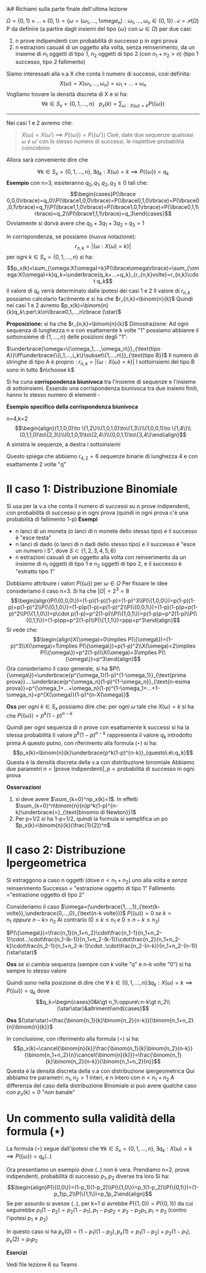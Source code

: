 ik# Richiami sulla parte finale dell'ultima lezione

$\Omega=\lbrace 0,1\rbrace\times...\times \lbrace 0,1\rbrace=\lbrace\omega=(\omega_1,...,1omega_n):\omega_1,...,\omega_n\in \lbrace 0,1\rbrace\rbrace$
$\mathcal A=\mathcal P(\Omega)$
P da definire (a partire dagli insiemi del tipo $\lbrace\omega\rbrace$ con $\omega\in\Omega$) per due casi:

1. n prove indipendenti con probabilità di successo p in ogni prova
2. n estrazioni casuali di un oggetto alla volta, senza reinserimento, da un insieme di $n_1$ oggetti di tipo 1, $n_2$ oggetti di tipo 2 (con $n_1+n_2\gt n$) (tipo 1 successo, tipo 2 fallimento)

Siamo interessati alla v.a X che conta il numero di successi, così definita:
$$X(\omega)=X(\omega_1,...,\omega_n)=\omega_1+...+\omega_n$$
Vogliamo trovare la densità discreta di X e si ha:
$$\forall k\in S_x=\lbrace 0,1,...,n\rbrace\:\:\:p_x(k)=\sum_{\omega:X(\omega)=k}P(\lbrace\omega\rbrace)$$

---

Nei casi 1 e 2 avremo che:
>$X(\omega)=X(\omega')\implies P(\lbrace\omega\rbrace)=P(\lbrace\omega'\rbrace)$
>Cioè, date due sequenze qualsiasi $\omega\:e\:\omega'$ con lo stesso numero di successi, le rispettive probabilità coincidono

Allora sarà conveniente dire che

$$\forall k\in S_x=\lbrace 0,1,...,n\rbrace,\exists q_k:X(\omega)=k\implies P(\lbrace\omega\rbrace)=q_k$$
**Esempio**
con n=3, esisteranno $q_0,q_1,q_2,q_3\geq0$ tali che:
$$\begin{cases}P(\lbrace 0,0,0\rbrace)=q_0\\P(\lbrace1,0,0\rbrace)=P(\lbrace0,1,0\rbrace)=P(\lbrace0,0,1\rbrace)=q_1\\P(\lbrace1,1,0\rbrace)=P(\lbrace1,0,1\rbrace)=P(\lbrace0,1,1\rbrace)=q_2\\P(\lbrace1,1,1\rbrace)=q_3\end{cases}$$
Ovviamente si dorvà avere che $q_0+3q_1+3q_2+q_3=1$

In corrispondenza, se possiamo (nuova notazione):
$$r_{n,k}=|\lbrace\omega:X(\omega)=k\rbrace|$$
per ogni $k\in S_x=\lbrace0,1,...,n\rbrace$ si ha:
$$p_x(k)=\sum_{\omega:X(\omega)=k}P(\lbrace\omega\rbrace)=\sum_{\omega:X(\omega)=k}q_k=\underbrace{q_k+...+q_k}_{r_{n,k}volte}=r_{n,k}\cdot q_k$$
Il valore di $q_k$ verrà determinato dalle ipotesi dei casi 1 e 2
Il valore di $r_{n,k}$ possiamo calcolarlo facilmente e si ha che $r_{n,k}=\binom{n}{k}$
Quindi nei casi 1 e 2 avremo $p_x(k)=\binom{n}{k}q_k\:per\:k\in\lbrace0,1,...,n\rbrace (\star)$

**Proposizione:** si ha che $r_{n,k}=\binom{n}{k}$
Dimostrazione:
Ad ogni sequenza di lunghezza n e con esattamente k volte "1" possiamo abbianre il sottoinsieme di $\{1,...,n\}$ delle posizioni degli "1":

$\underbrace{\omega=\{\omega_1,...,\omega_n\}}_{\text{tipo A}}\iff\underbrace{\{i_1,...,i_k\}\subset\{1,...,n\}}_{\text{tipo B}}$
Il numero di stringhe di tipo A è proprio : $r_{n,k}=|\lbrace\omega:X(\omega)=k\rbrace|$
I sottoinsiemi del tipo B sono in tutto $n\choose k$

Si ha cuna **corrispondenza biunivoca** tra l'insieme di sequenze e l'insieme di sottoinsiemi. Essendo una corrispondenza biunivoca tra due insiemi finiti, hanno lo stesso numero di elementi $\square$ 

**Esempio specifico della corrispondenza biunivoca**

n=4,k=2
$$\begin{align}(1,1,0,0)\to \{1,2\}\\(1,0,1,0)\to\{1,3\}\\(1,0,0,1)\to \{1,4\}\\(0,1,1,0)\to\{2,3\}\\(0,1,0,1)\to\{2,4\}\\(0,0,1,1)\to\{3,4\}\end{align}$$
A sinistra le sequenze, a destra i sottoinsiemi

Questo spiega che abbiamo $r_{4,2}=6$ sequenze binarie di lunghezza 4 e con esattamente 2 volte "q"

# Il caso 1: Distribuzione Binomiale

Si usa per la v.a che conta il numero di successi su n prove indipendenti, con probabilità di successo p in ogni prova (quindi in ogni prova c'è una probabilità di fallimento 1-p)
**Esempi**
- n lanci di un moneta (o lanci di n monete dello stesso tipo) e il successo è "esce testa"
- n lanci di dado (o lanci di n dadi dello stesso tipo) e il successo è "esce un numero i S", dove $S\subset\{1,2,3,4,5,6\}$
- n estrazioni casuali di un oggetto alla volta _con_ reinserimento da un insieme di $n_1$ oggetti di tipo 1 e $n_2$ oggetti di tipo 2, e il successo è "estratto tipo 1"

Dobbiamo attribuire i valori $P(\{\omega\})$ per $\omega\in\Omega$
Per fissare le idee consideriamo il caso n=3. Si ha che $|\Omega|=2^3=8$
$$\begin{align}P(\{0,0,0\})=(1-p)(1-p)(1-p)=(1-p)^3\\P(\{1,0,0\})=p(1-p)(1-p)=p(1-p)^2\\P(\{0,1,0\})=(1-p)p(1-p)=p(1-p)^2\\P(\{0,0,1\})=(1-p)(1-p)p=p(1-p)^2\\P(\{1,1,0\})=p\cdot p(1-p)=p^2(1-p)\\P(\{1,0,1\})=p(1-p)p=p^2(1-p)\\P(\{0,1,1\})=(1-p)pp=p^2(1-p)\\P(\{1,1,1\})=ppp=p^3\end{align}$$
Si vede che: 
$$\begin{align}X(\omega)=0\implies P(\{\omega\})=(1-p)^3\\X(\omega)=1\implies P(\{\omega\})=p(1-p)^2\\X(\omega)=2\implies P(\{\omega\})=p^2(1-p)\\X(\omega)=3\implies P(\{\omega\})=p^3\end{align}$$
Ora consideriamo il caso generale, si ha 
$P(\{\omega\})=\underbrace{p^{\omega_1}(1-p)^{1-\omega_1}}_{\text{prima prova}}....\underbrace{p^{\omega_n}(1-p)^{1-\omega_n}}_{\text{n-esima prova}}=p^{\omega_1+...+\omega_n}(1-p)^{1-\omega_1+...+1-\omega_n}=p^{X(\omega)}(1-p)^{n-X(\omega)}$ 

**Oss** per ogni $k\in S_x$ possiamo dire che:
per ogni $\omega$ tale che $X(\omega)=k$ si ha che $P(\{\omega\})=p^k(1-p)^{n-k}$

Quindi per ogni sequenza di n prove con esattamente k successi si ha la stessa probabilità
Il valore $p^k(1-p)^{n-k}$ rappresenta il valore $q_k$ introdotto prima
A questo putno, con riferimento alla formula $(\star)$ si ha:
$$p_x(k)=\binom{n}{k}\underbrace{p^k(1-p)^{n-k}}_{questo\:è\:q_k}$$
Questa è la densità discreta della v.a con distribuzione binomiale
Abbiamo due parametri $n=|\text{prove indipendenti}|,p=\text{probabilità di successo in ogni prova}$ 

**Osservazioni** 
1. si deve avere $\sum_{k=0}^np_x(k)=1$. In effetti $\sum_{k=0}^n\binom{n}{n}p^k(1-p)^{n-k}\underbrace{=}_{\text{binomio di Newton}}1$
2. Per p=1/2 si ha 1-p=1/2, quindi la formula si semplifica un po $p_x(k)=\binom{n}{k}(\frac{1}{2})^n$

# Il caso 2: Distribuzione Ipergeometrica

Si estraggono a caso n oggetti (dove $n\lt n_1+n_2$) uno alla volta e _senza_ reinserimento
Successo = "estrazione oggetto di tipo 1"
Fallimento  ="estrazione oggetto di tipo 2"

Consideriamo il caso
$\omega=(\underbrace{1,...,1}_{\text{k-volte}},\underbrace{0,...,0}_{\text{n-k volte}})$ $P(\{\omega\})=0\:se\:k\gt n_1\:oppure\:n-k\gt\ n_2$ 
Al contrario ($0\leq k\leq n_1\:e\:0\leq n-k\leq n_2$)

$P(\{\omega\})=\frac{n_1}{n_1+n_2}\cdot\frac{n_1-1}{n_1+n_2-1}\cdot...\cdot\frac{n_1-(k-1)}{n_1+n_2-(k-1)}\cdot\frac{n_2}{n_1+n_2-k}\cdot\frac{n_2-1}{n_1+n_2-k-1}\cdot..\cdot\frac{n_2-(n-k)}{n_1+n_2-(n-1)}(\star\star)$ 

**Oss** se si cambia sequenza (sempre con k volte "q" e n-k volte "0") si ha sempre lo stesso valore

Quindi sono nella posizione di dire che $\forall\:k\in\{0,1,...,n\}\exists q_k:X(\omega)=k\implies P(\{\omega\})=q_k$
dove
$$q_k=\begin{cases}0&k\gt n_1\:oppure\:n-k\gt n_2\\(\star\star)&altrimenti\end{cases}$$

**Oss** $(\star\star)=\frac{\binom{n_1}{k}\binom{n_2}{n-k}}{\binom{n_1+n_2}{n}\binom{n}{k}}$ 

In conclusione, con riferimento alla formula $(\star)$ si ha:
$$p_x(k)=\cancel{\binom{n}{k}}\frac{\binom{n_1}{k}\binom{n_2}{n-k}}{\binom{n_1+n_2}{n}\cancel{\binom{n}{k}}}=\frac{\binom{n_1}{k}\binom{n_2}{n-k}}{\binom{n_1+n_2}{n}}$$
Questa è la densità discreta della v.a con distribuzione ipergeometrica
Qui abbiamo tre parametri: $n_1,n_2\gt1$ interi, e n intero con $n\lt n_1+n_2$
A differenza del caso della distribuzione Binomiale si può avere qualche caso con $p_x(k)=0$ "non banale"

# Un commento sulla validità della formula ($\star$)
La formula $(\star)$ segue dall'ipotesi che $\forall k\in S_x=\lbrace 0,1,...,n\rbrace,\exists q_k:X(\omega)=k\implies P(\lbrace\omega\rbrace)=q_k(..)$ 

Ora presentiamo un esempio dove $(..)$ _non_ è vera. Prendiamo n=2, prove indipendenti, probabilità di successo $p_1,p_2$ diverse tra loro
Si ha: $$\begin{align}P(\{0,0\})=(1-p_1)(1-p_2)\\P(\{1,0\})=p_1(1-p_2)\\P(\{0,1\})=(1-p_1)p_2\\P(\{1,1\})=p_1p_2\end{align}$$
Se per assurdo si avesse $(..)$, per k=1 si avrebbe $P(\{1,0\})=P(\{0,1\})$ da cui seguirebbe $p_1(1-p_2)=p_2(1-p_1),p_1-p_1p_2=p_2-p_2p_1,p_1=p_2$ (contro l'ipotesi $p_1\neq p_2$)

In questo caso si ha $p_x(0)=(1-p_1)(1-p_2),p_x(1)=p_1(1-p_2)+p_2(1-p_1),p_x(2)=p_1p_2$

**Esercizi**

Vedi file lezione 6 su Teams

